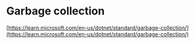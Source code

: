 # Garbage collection

[https://learn.microsoft.com/en-us/dotnet/standard/garbage-collection/](https://learn.microsoft.com/en-us/dotnet/standard/garbage-collection/)
